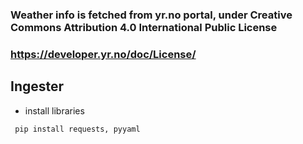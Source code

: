 ### Weather info is fetched from yr.no portal, under Creative Commons Attribution 4.0 International Public License
### https://developer.yr.no/doc/License/
## Ingester
- install libraries 
```sh
 pip install requests, pyyaml
```